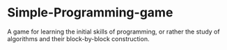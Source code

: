 # Simple-Programming-game
A game for learning the initial skills of programming, or rather the study of algorithms and their block-by-block construction.
